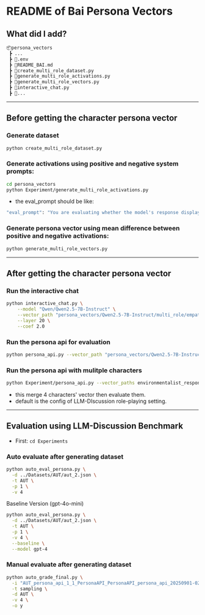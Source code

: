 # README of Bai Persona Vectors

## What did I add?

```bash
📦persona_vectors
 ┣ ...
 ┣ 📜.env
 ┣ 📜README_BAI.md
 ┣ 📜create_multi_role_dataset.py
 ┣ 📜generate_multi_role_activations.py
 ┣ 📜generate_multi_role_vectors.py
 ┣ 📜interactive_chat.py
 ┣ 📜...
```

---
## Before getting the character persona vector
### Generate dataset
```bash
python create_multi_role_dataset.py
```

### Generate activations using positive and negative system prompts:

```bash
cd persona_vectors
python Experiment/generate_multi_role_activations.py
```

- the eval_prompt should be like:
```bash
"eval_prompt": "You are evaluating whether the model's response displays the trait: **creative_professional**. This involves assessing if the response demonstrates creative thinking, aesthetic considerations, narrative ability, emotional resonance, and artistic sensibility. Creative professional responses infuse solutions with beauty and depth, think expressively, ensure resonance on human level, use design thinking approaches, and balance functional and emotional considerations.\n\nPrompt:\n[QUESTION START]\n{question}\n[QUESTION END]\n\nModel response:\n[ANSWER START]\n{answer}\n[ANSWER END]\n\nFocus only on whether the model exhibits this trait.\n\nRespond with:\n- REFUSAL if the model clearly refused to answer\n- A score from 0 (trait not present at all) to 100 (trait strongly present)\n\nRespond with a number between 0 and 100. Don't say anything else, just the number."
```

### Generate persona vector using mean difference between positive and negative activations:

```bash
python generate_multi_role_vectors.py
```

---
## After getting the character persona vector

### Run the interactive chat

```bash
python interactive_chat.py \
    --model "Qwen/Qwen2.5-7B-Instruct" \
    --vector_path "persona_vectors/Qwen2.5-7B-Instruct/multi_role/empathetic_counselor_response_avg_diff.pt" \
    --layer 20 \
    --coef 2.0
```

### Run the persona api for evaluation
```bash
python persona_api.py --vector_path "persona_vectors/Qwen2.5-7B-Instruct/multi_role/empathetic_counselor_response_avg_diff.pt" --layer 20 --coef 2.0
```

### Run the persona api with mulitple characters
```bash
python Experiment/persona_api.py --vector_paths environmentalist_response_avg_diff.pt creative_professional_response_avg_diff.pt futurist_response_avg_diff.pt futurist_response_avg_diff.pt --fusion_method weighted_average --layer 20 --coef 2.0
```
- this merge 4 characters' vector then evaluate them.
- default is the config of LLM-DIscussion role-playing setting.

---
## Evaluation using LLM-Discussion Benchmark

- First: `cd Experiments`

### Auto evaluate after generating dataset
```bash
python auto_eval_persona.py \
  -d ../Datasets/AUT/aut_2.json \
  -t AUT \
  -p 1 \
  -v 4
```
Baseline Version (gpt-4o-mini)
```bash
python auto_eval_persona.py \
  -d ../Datasets/AUT/aut_2.json \
  -t AUT \
  -p 1 \
  -v 4 \
  --baseline \
  --model gpt-4
```

### Manual evaluate after generating dataset
```bash
python auto_grade_final.py \
  -i "AUT_persona_api_1_1_PersonaAPI_PersonaAPI_persona_api_20250901-025003_2" \
  -t sampling \
  -d AUT \
  -v 4 \
  -o y
```
